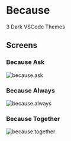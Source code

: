 # Because

3 Dark VSCode Themes

## Screens

### Because Ask

![because.ask](https://github.com/selfrefactor/niketa-themes/blob/master/packages/because/screens/because.ask.png?raw=true)

### Because Always

![because.always](https://github.com/selfrefactor/niketa-themes/blob/master/packages/because/screens/because.always.png?raw=true)

### Because Together

![because.together](https://github.com/selfrefactor/niketa-themes/blob/master/packages/because/screens/because.together.png?raw=true)